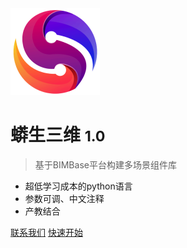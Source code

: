 <!-- _coverpage.md -->

<img src="_media/logo.png" style="zoom:50%;" />

# 蟒生三维 <small>1.0</small>

> 基于BIMBase平台构建多场景组件库

- 超低学习成本的python语言
- 参数可调、中文注释
- 产教结合

[联系我们](https://)
[快速开始](#docsify)